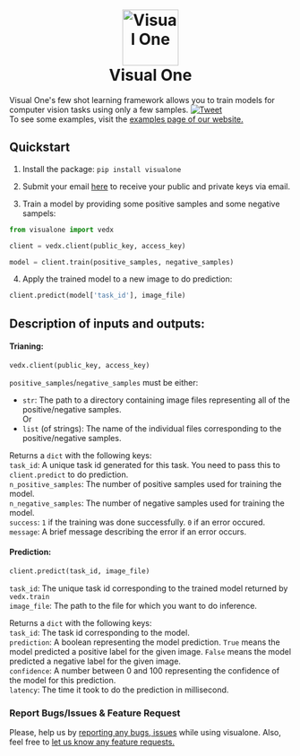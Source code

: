 <h1 align="center">
    <img width="100" src="https://www.visualone.tech/images/logo.png" alt="Visual One">
    <br>
Visual One
</h1>

Visual One's few shot learning framework allows you to train models for computer vision tasks using only a few samples. [![Tweet](https://img.shields.io/twitter/url/http/shields.io.svg?style=social)](https://twitter.com/intent/tweet?text=Machine%20Learning%20in%20one%20line%20of%20code%21&url=https://www.visualone.tech&hashtags=ai,ml,machine_learning,deep_learning,computer_vision,few_shot_learning) <br>
To see some examples, visit the [examples page of our website.](https://visualone.tech/examples)

## Quickstart
1. Install the package:
`pip install visualone`


2. Submit your email [here](https://getvisualone.com/access) to receive your public and private keys via email.


3. Train a model by providing some positive samples and some negative sampels:
```python
from visualone import vedx

client = vedx.client(public_key, access_key)

model = client.train(positive_samples, negative_samples)

```

4. Apply the trained model to a new image to do prediction:
```python
client.predict(model['task_id'], image_file)
```
## 

## Description of inputs and outputs:
#### Trianing:
```python
vedx.client(public_key, access_key)
```

`positive_samples`/`negative_samples` must be either:
- `str`: The path to a directory containing image files representing all of the positive/negative samples.<br>
Or<br>
- `list` (of strings): The name of the individual files corresponding to the positive/negative samples. 

Returns a `dict` with the following keys:<br>
`task_id`: A unique task id generated for this task. You need to pass this to `client.predict` to do prediction.<br>
`n_positive_samples`: The number of positive samples used for training the model.<br>
`n_negative_samples`: The number of negative samples used for training the model.<br>
`success`: `1` if the training was done successfully. `0` if an error occured.<br>
`message`: A brief message describing the error if an error occurs.

#### Prediction:
```python
client.predict(task_id, image_file)
```

`task_id`: The unique task id corresponding to the trained model returned by `vedx.train` <br>
`image_file`: The path to the file for which you want to do inference.

Returns a `dict` with the following keys:<br>
`task_id`: The task id corresponding to the model.<br>
`prediction`: A boolean representing the model prediction. `True` means the model predicted a positive label for the given image. `False` means the model predicted a negative label for the given image. <br>
`confidence`: A number between 0 and 100 representing the confidence of the model for this prediction. <br>
`latency`: The time it took to do the prediction in millisecond.


### Report Bugs/Issues & Feature Request

Please, help us by [reporting any bugs, issues](mailto:contact@visualone.tech?subject=[visualone%PyPI]%20Bug%20Report) while using visualone. Also, feel free to [let us know any feature requests.](mailto:contact@visualone.tech?subject=[visualone%PyPI]%20Feature%20Request)



